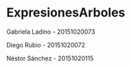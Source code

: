 # ExpresionesArboles

Gabriela Ladino - 20151020073

Diego Rubio - 20151020072

Néstor Sánchez - 20151020115
